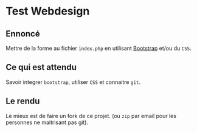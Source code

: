 # Test Webdesign

## Ennoncé
Mettre de la forme au fichier `index.php` en utilisant [Bootstrap](https://getbootstrap.com/) et/ou du `CSS`.

## Ce qui est attendu
Savoir integrer `bootstrap`, utiliser `CSS` et connaitre `git`.

## Le rendu
Le mieux est de faire un fork de ce projet. (ou `zip` par email pour les personnes ne maitrisant pas git).
